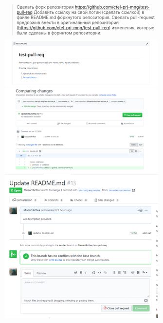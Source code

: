 > Сделать форк репозитория https://github.com/ctel-prj-mng/test-pull-req
>Добавить ссылку на свой логин (сделать ссылкой) в файле README.md форкнутого репозитория. 
>Сделать pull-request предложив внести в оригинальный репозиторий (https://github.com/ctel-prj-mng/test-pull-req) изменения, которые были сделаны в форинтом репозитории.

![](Picture/1.png)
![](Picture/2.png)
![](Picture/3.png)

